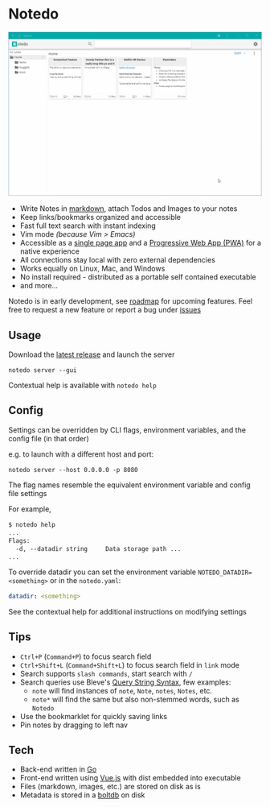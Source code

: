 # Notedo
![](images/notedo.gif)

- Write Notes in [markdown](https://en.wikipedia.org/wiki/Markdown), attach Todos and Images to your notes
- Keep links/bookmarks organized and accessible
- Fast full text search with instant indexing
- Vim mode _(because Vim > Emacs)_
- Accessible as a [single page app](https://en.wikipedia.org/wiki/Single-page_application) and a [Progressive Web App (PWA)](https://developer.mozilla.org/en-US/docs/Web/Progressive_web_apps) for a native experience
- All connections stay local with zero external dependencies
- Works equally on Linux, Mac, and Windows
- No install required - distributed as a portable self contained executable
- and more... 

Notedo is in early development, see [roadmap](https://github.com/elnook/notedo-roadmap) for upcoming features. Feel free to request a new feature or report a bug under [issues](https://github.com/elnook/notedo/issues)

## Usage
Download the [latest release](https://github.com/elnook/notedo/releases/tag/0.1.9-35-g3e572f3) and launch the server

```
notedo server --gui
```

Contextual help is available with `notedo help`

## Config
Settings can be overridden by CLI flags, environment variables, and the config file (in that order)

e.g. to launch with a different host and port:

```
notedo server --host 0.0.0.0 -p 8080
```

The flag names resemble the equivalent environment variable and config file settings

For example, 
```
$ notedo help
...
Flags:
  -d, --datadir string     Data storage path ...
...
```
To override datadir you can set the environment variable `NOTEDO_DATADIR=<something>` or in the `notedo.yaml`:
```yaml
datadir: <something>
```
See the contextual help for additional instructions on modifying settings

## Tips
- `Ctrl+P` (`Command+P`) to focus search field
- `Ctrl+Shift+L` (`Command+Shift+L`) to focus search field in `link` mode
- Search supports `slash commands`, start search with `/`
- Search queries use Bleve's [Query String Syntax](http://blevesearch.com/docs/Query-String-Query/), few examples:
  - `note` will find instances of `note`, `Note`, `notes`, `Notes`, etc.
  - `note*` will find the same but also non-stemmed words, such as `Notedo`
- Use the bookmarklet for quickly saving links
- Pin notes by dragging to left nav

## Tech
- Back-end written in [Go](https://golang.org/)
- Front-end written using [Vue.js](https://vuejs.org/) with dist embedded into executable
- Files (markdown, images, etc.) are stored on disk as is
- Metadata is stored in a [boltdb](https://github.com/etcd-io/bbolt) on disk